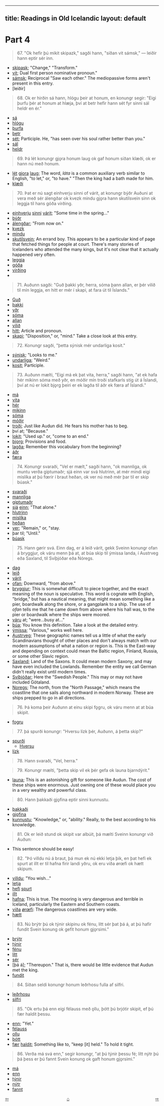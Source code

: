 
---
title: Readings in Old Icelandic
layout: default
---

# Part 4

>67\. "Ok hefir þú mikit skipazk," sagði hann, "síðan vit sámsk," — leiðir hann eptir sér inn.

* [skipask](https://en.wiktionary.org/wiki/skipa#Old_Norse); "Change," "Transform."
* [vit](https://en.wiktionary.org/wiki/ek#Old_Norse); Dual first person nominative pronoun."
* [sámsk](https://en.wiktionary.org/wiki/sj%C3%A1#Old_Norse); Reciprocal "Saw each other." The mediopassive forms aren't present in this entry. 
* [leiðir]

>68\. Ok er hirðin sá hann, hlógu þeir at honum, en konungr segir: "Eigi þurfu þér at honum at hlæja, því at betr hefir hann sét fyr sinni sál heldr en ér."

* [sá](https://en.wiktionary.org/wiki/sj%C3%A1#Etymology_2)
* [hlógu](https://en.wiktionary.org/wiki/hl%C3%A6ja#Old_Norse)
* [þurfa](https://en.wiktionary.org/wiki/%C3%BEurfa#Old_Norse)
* [betr](https://en.wiktionary.org/wiki/betr#Old_Norse)
* [sét](https://en.wiktionary.org/wiki/sj%C3%A1#Etymology_2); Participle. He, "has seen over his soul rather better than you."
* [sál](https://en.wiktionary.org/wiki/s%C3%A1l#Icelandic)
* [heldr](https://en.wiktionary.org/wiki/heldr)

>69\. Þá lét konungr gjǫra honum laug ok gaf honum síðan klæði, ok er hann nú með honum.

* [lét](https://en.wiktionary.org/wiki/l%C3%A1ta#Old_Norse) [gjora](https://en.wiktionary.org/wiki/gera#Old_Norse) [laug](https://en.wiktionary.org/wiki/laug#Old_Norse); The word, _láta_ is a common auxiliary verb similar to English, "to let," or, "to have." "Then the king had a bath made for him.
* [klæði](https://en.wiktionary.org/wiki/kl%C3%A6%C3%B0i#Icelandic)

>70\. Þat er nú sagt einhverju sinni of várit, at konungr býðr Auðuni at vera með sér álengðar ok kvezk mindu gjǫra hann skutilsvein sinn ok leggja til hans góða virðing.


* [einhverju](https://en.wiktionary.org/wiki/einnhverr#Old_Norse) [sinni](http://www.germanic-lexicon-project.org/cgi-bin/gmc_search_v3?cmd=viewthis&id=cv:b0530:1) [várit](https://en.wiktionary.org/wiki/v%C3%A1r#Old_Norse); "Some time in the spring..."
* [býðr](https://en.wiktionary.org/wiki/bj%C3%B3%C3%B0a#Old_Norse)
* [álengðar](http://www.germanic-lexicon-project.org/cgi-bin/gmc_search_v3?cmd=viewthis&id=cv:b0041:72); "From now on."
* [kvezk](https://en.wiktionary.org/wiki/kve%C3%B0ja#Old_Norse)
* [mindu](https://en.wiktionary.org/wiki/munu#Old_Norse)
* [skutilsvein](http://www.germanic-lexicon-project.org/cgi-bin/gmc_search_v3?cmd=viewthis&id=cv:b0561:16); An errand boy. This appears to be a particular kind of page that fetched things for people at court. There's many stories of Icelanders who attended the many kings, but it's not clear that it actually happened very often.
* [leggja](https://en.wiktionary.org/wiki/leggja#Old_Norse)
* [góða](https://en.wiktionary.org/wiki/g%C3%B3%C3%B0r#Old_Norse)
* [virðing](http://www.germanic-lexicon-project.org/cgi-bin/gmc_search_v3?cmd=viewthis&id=cv:b0710:25)
* 
>71\. Auðunn sagði: "Guð þakki yðr, herra, sóma þann allan, er þér vilið til mín leggja, en hitt er mér í skapi, at fara út til Íslands."

* [Guð](https://en.wiktionary.org/wiki/Gu%C3%B0)
* [þakki](https://en.wiktionary.org/wiki/%C3%BEakka#Old_Norse)
* [yðr](https://en.wiktionary.org/wiki/%C3%A9r#Old_Norse)
* [sóma](http://www.germanic-lexicon-project.org/cgi-bin/gmc_search_v3?cmd=viewthis&id=cv:b0579:33)
* [allan](https://en.wiktionary.org/wiki/allr)
* [vilið](https://en.wiktionary.org/wiki/vilja#Old_Norse)
* [hitt](https://en.wiktionary.org/wiki/hinn#Old_Norse); Article and pronoun.
* [skapi](http://www.germanic-lexicon-project.org/cgi-bin/gmc_search_v3?cmd=viewthis&id=cv:b0537:20); "Disposition," or, "mind." Take a close look at this entry.

>72\. Konungr sagði, "þetta sýnisk mér undarliga kosit."

* [sýnisk](https://en.wiktionary.org/wiki/sj%C3%A1#Old_Norse); "Looks to me."
* [undarliga](https://en.wiktionary.org/wiki/undarligr); "Weird."
* [kosit](https://en.wiktionary.org/wiki/kj%C3%B3sa#Old_Norse); Participle.

>73\. Auðunn mælti, "Eigi má ek þat vita, herra," sagði hann, "at ek hafa hér mikinn sóma með yðr, en móðir mín troði stafkarls stíg út á Íslandi, því at nú er lokit bjǫrg þeiri er ek lagða til áðr ek fœra af Íslandi."

* [má](https://en.wiktionary.org/wiki/mega#Old_Norse)
* [vita](https://en.wiktionary.org/wiki/vita#Old_Norse)
* [hér](https://en.wiktionary.org/wiki/h%C3%A9r#Old_Norse)
* [mikinn](https://en.wiktionary.org/wiki/mikill#Old_Norse)
* [sóma](http://www.germanic-lexicon-project.org/cgi-bin/gmc_search_v3?cmd=viewthis&id=cv:b0579:32)
* [móðir](https://en.wiktionary.org/wiki/m%C3%B3%C3%B0ir#Old_Norse)
* [troði](http://www.germanic-lexicon-project.org/cgi-bin/gmc_search_v3?cmd=viewthis&id=cv:b0641:3); Just like Audun did. He fears his mother has to beg.
* því at; "Because."
* [lokit](https://en.wiktionary.org/wiki/l%C3%BAka#Old_Norse); "Used up." or, "come to an end."
* [bjǫrg](http://www.germanic-lexicon-project.org/cgi-bin/gmc_search_v3?cmd=viewthis&id=cv:b0066:22); Provisions and food.
* [lagða](https://en.wiktionary.org/wiki/leggja#Old_Norse); Remember this vocabulary from the beginning?
* [áðr](https://en.wiktionary.org/wiki/%C3%A1%C3%B0r)
* [færa](https://en.wiktionary.org/wiki/f%C7%BFra#Old_Norse)

>74\. Konungr svaraði, "Vel er mælt," sagði hann, "ok mannliga, ok muntu verða giptumaðr; sjá einn var svá hlutrinn, at mér mindi eigi mislíka at þú fœrir í braut heðan, ok ver nú með mér þar til er skip búask."

* [svaraði](https://en.wiktionary.org/wiki/svara#Icelandic)
* [mannliga](http://www.germanic-lexicon-project.org/cgi-bin/gmc_search_v3?cmd=viewthis&id=cv:b0411:14)
* [giptumaðr](http://www.germanic-lexicon-project.org/cgi-bin/gmc_search_v3?cmd=viewthis&id=cv:b0200:27)
* [sjá](https://en.wiktionary.org/wiki/sj%C3%A1#Pronoun) [einn](https://en.wiktionary.org/wiki/einn#Adjective); "That alone."
* [hlutrinn](https://en.wiktionary.org/wiki/hlutr)
* [mislíka](http://www.germanic-lexicon-project.org/cgi-bin/gmc_search_v3?cmd=viewthis&id=cv:b0431:21)
* [heðan](http://www.germanic-lexicon-project.org/cgi-bin/gmc_search_v3?cmd=viewthis&id=cv:b0244:130)
* [ver](https://en.wiktionary.org/wiki/vera#Old_Norse); "Remain," or, "stay.
* þar til; "Until."
* [búask](https://en.wiktionary.org/wiki/b%C3%BAa#Old_Norse)

>75\. Hann gørir svá. Einn dag, er á leið várit, gekk Sveinn konungr ofan á bryggjur, ok váru menn þá at, at búa skip til ýmissa landa, í Austrveg eða Saxland, til Svíþjóðar eða Nóregs.

* [dag](https://en.wiktionary.org/wiki/dagr)
* [leið](http://www.germanic-lexicon-project.org/cgi-bin/gmc_search_v3?cmd=viewthis&id=cv:b0390:45)
* [várit](https://en.wiktionary.org/wiki/v%C3%A1r#Old_Norse)
* [ofan](https://en.wiktionary.org/wiki/ofan#Old_Norse); Downward, "from above."
* [bryggjur](https://en.wiktionary.org/wiki/bryggja#Old_Norse); This is somewhat difficult to piece together, and the exact meaning of the noun is speculative. This word is cognate with English, "bridge," but has a nautical meaning, that might mean something like a pier, boardwalk along the shore, or a gangplank to a ship. The use of _ofan_ tells me that he came down from above where his hall was, to the pier or boardwalk where the ships were moored.
* [váru](https://en.wiktionary.org/wiki/vera#Old_Norse) at; "were...busy at..."
* [búa](http://www.germanic-lexicon-project.org/cgi-bin/gmc_search_v3?cmd=viewthis&id=cv:b0084:110); You know this definition. Take a look at the detailed entry.
* [ýmissa](https://en.wiktionary.org/wiki/%C3%BDmiss); "Various," works well here.
* [Austrveg](http://www.germanic-lexicon-project.org/cgi-bin/gmc_search_v3?cmd=viewthis&id=cv:b0036:2); These geographic names tell us a little of what the early Scandinavians thought of other places and don't always match with our modern assumptions of what a nation or region is. This is the East-way and depending on context could mean the Baltic region, Finland, Russia, or some other Slavic region.
* [Saxland](http://www.germanic-lexicon-project.org/cgi-bin/gmc_search_v3?cmd=viewthis&id=cv:b0516:6); Land of the Saxons. It could mean modern Saxony, and may have even included the Lowlands. Remember the entity we call German didn't really exist until modern times.
* [Svíþjóðar](http://www.germanic-lexicon-project.org/cgi-bin/gmc_search_v3?cmd=viewthis&id=cv:b0612:19); Here the "Swedish People." This may or may not have included Götaland.
* [Noregs](http://www.germanic-lexicon-project.org/cgi-bin/gmc_search_v3?cmd=viewthis&id=cv:b0457:32); The north, from the "North Passage," which means the coastline that one sails along northward in modern Norway. These are ships prepped to go in all directions. 

>76\. Þá koma þeir Auðunn at einu skipi fǫgru, ok váru menn at at búa skipit.

* [fǫgru](https://en.wiktionary.org/wiki/fagr)

>77\. þá spurði konungr: "Hversu lízk þér, Auðunn, á þetta skip?"

* [spurði](https://en.wiktionary.org/wiki/spyrja#Old_Norse)
	* [Hversu](https://en.wiktionary.org/wiki/hversu)
* [lízk](https://en.wiktionary.org/wiki/l%C3%ADka#Icelandic)

>78\. Hann svaraði, "Vel, herra."

>79\. Konungr mælti, "þetta skip vil ek þér gefa ok launa bjarndýrit."

* [launa](https://en.wiktionary.org/wiki/laun#Old_Norse); This is an astonishing gift for someone like Audun. The cost of these ships were enormous. Just owning one of these would place you in a very wealthy and powerful class.

>80\. Hann þakkaði gjǫfina eptir sinni kunnustu.

* [þakkaði](https://en.wiktionary.org/wiki/%C3%BEakka#Old_Norse)
* [gjǫfina](https://en.wiktionary.org/wiki/gj%C7%ABf#Old_Norse)
* [kunnustu](http://www.germanic-lexicon-project.org/cgi-bin/gmc_search_v3?cmd=viewthis&id=cv:b0359:6); "Knowledge," or, "ability." Really, to the best according to his knowledge.

>81\. Ok er leið stund ok skipit var albúit, þá mælti Sveinn konungr við Auðun:

* This sentence should be easy!

>82\. "Þó villdu nú á braut, þá mun ek nú ekki letja þik, en þat hefi ek spurt at illt er til hafna firir landi yðru, ok eru víða ørœfi ok hætt skipum.

* [villdu](https://en.wiktionary.org/wiki/vilja); "You wish..."
* [letja](https://en.wiktionary.org/wiki/letja)
* [hefi](https://en.wiktionary.org/wiki/hafa#Old_Norse) [spurt](https://en.wiktionary.org/wiki/spyrja#Old_Norse)
* [illt](https://en.wiktionary.org/wiki/illr)
* [hafna](https://en.wiktionary.org/wiki/h%C7%ABfn#Old_Norse); This is true. The mooring is very dangerous and terrible in Iceland, particularly the Eastern and Southern coasts.
* [víða](https://en.wiktionary.org/wiki/v%C3%AD%C3%B0r#Old_Norse) [ørœfi](http://www.germanic-lexicon-project.org/cgi-bin/gmc_search_v3?cmd=viewthis&id=cv:b0768:46): The dangerous coastlines are very wide.
* [hætt](http://www.germanic-lexicon-project.org/cgi-bin/gmc_search_v3?cmd=viewthis&id=cv:b0306:17)

>83\. Nú brýtr þú ok týnir skipinu ok fénu, lítt sér þat þá á, at þú hafir fundit Svein konung ok gefit honum gjǫrsimi."

* [brýtr](https://en.wiktionary.org/wiki/brj%C3%B3ta#Old_Norse)
* [týnir](http://www.germanic-lexicon-project.org/cgi-bin/gmc_search_v3?cmd=viewthis&id=cv:b0647:7,)
* [fénu](https://en.wiktionary.org/wiki/f%C3%A9#Old_Norse)
* [lítt](https://en.wiktionary.org/wiki/l%C3%ADtill#Old_Norse)
* [sér](https://en.wiktionary.org/wiki/sj%C3%A1#Old_Norse)
* [þá á]; "Thereupon." That is, there would be little evidence that Audun met the king.
* [fundit](https://en.wiktionary.org/wiki/finna#Old_Norse)

>84\. Síðan seldi konungr honum leðrhosu fulla af silfri.

* [leðrhosu](http://www.germanic-lexicon-project.org/cgi-bin/gmc_search_v3?cmd=viewthis&id=cv:b0378:18)
* [silfri](http://www.germanic-lexicon-project.org/cgi-bin/gmc_search_v3?cmd=viewthis&id=cv:b0528:17)

>85\. "Ok ertu þá enn eigi félauss með ǫllu, þótt þú brjótir skipit, ef þú fær haldit þessu.

* [enn](https://en.wiktionary.org/wiki/enn#Old_Norse); "Yet."
* [félauss](http://www.germanic-lexicon-project.org/cgi-bin/gmc_search_v3?cmd=viewthis&id=cv:b0148:2)
* [ollu](https://en.wiktionary.org/wiki/allr)
* [þótt](https://en.wiktionary.org/wiki/%C3%BE%C3%B3tt)
* [fær](https://en.wiktionary.org/wiki/f%C3%A1#Old_Norse) [haldit](https://en.wiktionary.org/wiki/halda#Old_Norse); Something like to, "keep [it] held." To hold it tight.

>86\. Verða má svá enn," segir konungr, "at þú týnir þessu fé; lítt nýtr þú þá þess er þú fannt Svein konung ok gaft honum gjǫrsimi."

* [má](https://en.wiktionary.org/wiki/mega#Old_Norse)
* [enn](https://en.wiktionary.org/wiki/enn#Adverb_3)
* [týnir](https://en.wiktionary.org/wiki/t%C3%BDna)
* [nýtr](https://en.wiktionary.org/wiki/n%C3%BDtr)
* [fannt](https://en.wiktionary.org/wiki/finna#Old_Norse)

<div style="float: left"><a href="http://rcblack.net/reader/audun3">⇦</a></div>
<div style="float: right"><a href="http://rcblack.net/reader/audun5">⇨</a></div>
<div style="margin: 0 auto; width: 100px;"><a href="http://rcblack.net/grammar/front">&#8962;</a></div>

